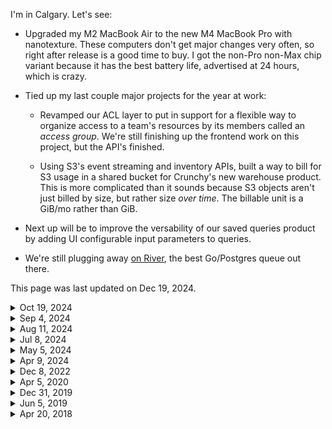 <!--
<div class="my-16
            ml-[calc(-1rem)] mr-[calc(-1rem)] w-[calc(100%+2rem)]
            lg:mr-[calc(-1rem-75px)] lg:ml-[calc(-1rem-75px)] lg:w-[calc(100%+2rem+2*75px)]
            xl:mr-[calc(-1rem-150px)] xl:ml-[calc(-1rem-150px)] xl:w-[calc(100%+2rem+2*150px)]
            ">
    <img src="/photographs{{DownloadedImage .Ctx "/now/skyscrapers" "https://www.dropbox.com/scl/fi/hwt1dm93omj4l2qhuppww/2W4A6069.JPG?rlkey=w3cj9fbkgvk0ohdn6b34x0eod&dl=1" 1300}}" alt="Skyscrapers" class="lg:rounded-lg w-full" loading="lazy">
</div>
-->

I'm in Calgary. Let's see:

* Upgraded my M2 MacBook Air to the new M4 MacBook Pro with nanotexture. These computers don't get major changes very often, so right after release is a good time to buy. I got the non-Pro non-Max chip variant because it has the best battery life, advertised at 24 hours, which is crazy.

* Tied up my last couple major projects for the year at work:

    * Revamped our ACL layer to put in support for a flexible way to organize access to a team's resources by its members called an _access group_. We're still finishing up the frontend work on this project, but the API's finished.

    * Using S3's event streaming and inventory APIs, built a way to bill for S3 usage in a shared bucket for Crunchy's new warehouse product. This is more complicated than it sounds because S3 objects aren't just billed by size, but rather size _over time_. The billable unit is a GiB/mo rather than GiB.

* Next up will be to improve the versability of our saved queries product by adding UI configurable input parameters to queries.

* We're still plugging away [on River](https://github.com/riverqueue/river), the best Go/Postgres queue out there.

<div class="mb-16 not-prose">
    <p class="font-serif italic my-1 leading-normal not-prose text-sm tracking-tight">This page was last updated on
        <span class="font-bold">Dec 19, 2024</span>.
    </p>
</div>

<details>
    <summary class="font-semibold font-serif italic list-outside pl-1 text-sm">Oct 19, 2024</summary>
    <div class="my-10">

<div class="my-16
            ml-[calc(-1rem)] mr-[calc(-1rem)] w-[calc(100%+2rem)]
            lg:mr-[calc(-1rem-75px)] lg:ml-[calc(-1rem-75px)] lg:w-[calc(100%+2rem+2*75px)]
            xl:mr-[calc(-1rem-150px)] xl:ml-[calc(-1rem-150px)] xl:w-[calc(100%+2rem+2*150px)]
            ">
    <img src="/photographs{{DownloadedImage .Ctx "/now/skyscrapers" "https://www.dropbox.com/scl/fi/hwt1dm93omj4l2qhuppww/2W4A6069.JPG?rlkey=w3cj9fbkgvk0ohdn6b34x0eod&dl=1" 1300}}" alt="Skyscrapers" class="lg:rounded-lg w-full" loading="lazy">
</div>

I'm in San Francisco, having recently returned from [Rails World in Toronto](/fragments/rails-world-2024), which was a lot of fun. Beyond that:

* I finished a massive access control refactor that builds out a more flexible RBAC (role-based access control) system for Bridge. It doesn't sound much, but the roots of ACL run deep, and it ended up touching every important file in project, in the end taking me multiple months to fully complete.

* Next up is a billing system for metered storage use. Harder than it sounds on the face because you're not just tracking storage, but _storage over time_. If someone stores 10 TB for most of the month but deletes every last byte before invoicing day, they should still be charged for about 10 TB. If someone spikes up to 10 TB for only a single day before deleting it all, they should be charged far less. Rather than charging per GB, you're really charging per GB-hour.

* I'm trying, and mostly failing, to update this site more consistently. The notification came in to update this page on Oct 1st, and yet, *sigh*, I'm doing it on the 19th.

</div>
</details>

<details>
    <summary class="font-semibold font-serif italic list-outside pl-1 text-sm">Sep 4, 2024</summary>
    <div class="my-10">

It's September, although in California, it's hard to notice.

I was in Washington DC last week for a company off-site, a once a year event where our team converges in one location. My first time in the city, I toured the length of the National Mall and its supremely iconic landmarks. At almost 40C and that incredible east coast humidity, it was a sweaty affair (but neat!).

Bridge is going well. We shipped a lot this past year, and gotten to a point where it's quite a mature product. As always, our core competency is hosting Postgres, which implies stability, and to some extent being boring and predictable, but our platform and analytics teams are working on big, ambitious projects, so it feels like we've got a couple moonshots in flight.

Years in, our code is as clean and stable as any project I've ever seen of this age, and 100x better than many. I just ran our test suite on my underpowered, commodity laptop, and we're sitting at 4237 tests running in 27.595s, which is great. Last week I pushed through a big test refactor (+41,168 LOC, −29,160) so that not only are all tests marked as pararallelizable, but all _subtests_ of those tests too. We're on Go 1.23 of course, and refactor regularly so that convention is strong and everything is in ship shape.

I'm not working on AI, and indeed may be the last person in San Francisco (and soon, the world?) who's never typed anything into an AI prompt.

</div>
</details>

<details>
    <summary class="font-semibold font-serif italic list-outside pl-1 text-sm">Aug 11, 2024</summary>
    <div class="my-10">

<div class="mb-16 mt-8
            ml-[calc(-1rem)] mr-[calc(-1rem)] w-[calc(100%+2rem)]
            lg:mr-[calc(-1rem-75px)] lg:ml-[calc(-1rem-75px)] lg:w-[calc(100%+2rem+2*75px)]
            xl:mr-[calc(-1rem-150px)] xl:ml-[calc(-1rem-150px)] xl:w-[calc(100%+2rem+2*150px)]
            ">
    <img src="/photographs/now/2024-07-salesforce-tower.jpg" alt="Salesforce Tower" class="lg:rounded-lg w-full" loading="lazy">
</div>

## Pen testing, Q3, DC

It's August. I don't have anything of substance to write about, so here's a couple short points instead:

* We're currently running a pen test with an external contractor. They're the best one we've worked with so far, and a number of legitimate liabilities have fallen out of it. I've spent the last few weeks shoring up the walls.

* My main macro project continues to be rebuilding our roles system. There's been a lot of smaller distractions, and refactoring existing code to make what I'm envisioning possible has taken longer than I expected.

* I've acquired a new toy, a Leica Q3. I finally ordered one the week before prices were set to increase. Leicas are bad deals and I'm old enough now to know very definitively that new consumer products will never make you happy, but what the hell, I hadn't bought anything substantial in a long time.

* I'm headed to Washington DC in a few weeks, the first time I'll have ever visited the nation's capital. I've heard mixed things, and honestly can't say whether I'll love or hate it.

* I've been playing way too much [_Elden Ring_](/fragments/elden-ring), a game I thought I'd hate like other FromSoft games, but which I now acknowledge is a masterpiece of both worldbuilding and gameplay design.

</div>
</details>

<details>
    <summary class="font-semibold font-serif italic list-outside pl-1 text-sm">Jul 8, 2024</summary>
    <div class="my-10">

## RBAC, Python (#rbac)

I'm in San Francisco.

I'm working on rebuilding Bridge's RBAC (role-based access control) system, taking inspiration from [Tailscale's substantial write up on the subject](https://tailscale.com/blog/rbac-like-it-was-meant-to-be), which seems to be the most contemporary thinking on the subject from practioners who _also_ do a good job of it in their own product. Dozens of companies selling enterprise security solutions have strong opinions on the subject, but it doesn't inspire much confidence when their own offerings are of middling quality.

I've been relearning Python to help build a [River's Python client library](https://github.com/riverqueue/riverqueue-python). The language's been a mixed bag overall, but it's been interesting diving into typing, asyncio, and tooling like [Rye](https://github.com/astral-sh/rye), none of which existed the last time I worked in the language.

</div>
</details>

<details>
    <summary class="font-semibold font-serif italic list-outside pl-1 text-sm">May 5, 2024</summary>
    <div class="my-10">

<div class="mb-16 mt-8
            ml-[calc(-1rem)] mr-[calc(-1rem)] w-[calc(100%+2rem)]
            lg:mr-[calc(-1rem-75px)] lg:ml-[calc(-1rem-75px)] lg:w-[calc(100%+2rem+2*75px)]
            xl:mr-[calc(-1rem-150px)] xl:ml-[calc(-1rem-150px)] xl:w-[calc(100%+2rem+2*150px)]
            ">
    <img src="/photographs/now/2024-05-stayery.jpg" alt="Stayery" class="lg:rounded-lg w-full" loading="lazy">
</div>

I'm spending the month in Berlin, where I'm trying to run and write every day, and enjoy time in a place that's less reminiscent of a zombie wasteland than my home city.

The next big project I'm tackling at work is Active Directory. That sounds about as fun as a root canal, but I take it as an interesting challenge. AD is a long in the tooth technology that's still in use by many of the biggest players in the industry (we even used it at Stripe!). How can we integrate it in such a way that it gets big users what they need, produces as little code as possible and as few headaches for us, and maximizes the yield in leverage we get out of the effort. For example, it might involve ignoring the low level AD APIs and integrating [SCIM instead](https://en.wikipedia.org/wiki/System_for_Cross-domain_Identity_Management), thereby buying us compatibility with other non-AD SCIM-based systems.

Blake and I continue work on our open source Postgres job queue, [River](https://github.com/riverqueue/river), which I think is fair to say is the most full-featured in the Go ecosystem by some margin. There's something incredibly satisfying about taking a project scoped to a known, fixed domain, and refinining its code over and over again until it's _perfect_.  Trying to handle every edge, and with attention to detail on every line of code.

I recently published [Ruby gem](https://github.com/riverqueue/riverqueue-ruby) that enables job insertion in Ruby, but for jobs to be worked in Go, which is something that I'd always wanted back at Heroku and Stripe. I wrote about [my experience putting in type checking with Steep, and publishing RBS files](/fragments/ruby-typing-2024) for the project.

</div>
</details>

<details>
    <summary class="font-semibold font-serif italic list-outside pl-1 text-sm">Apr 9, 2024</summary>
    <div class="my-10">

I'm in San Francisco, where inertia keeps me rooted.

Work on Crunchy Bridge continues. As part of filling out a self-evaluation last week I scanned every pull request I've issued over the last year, and I liked what I saw. What we've shipped during that time is above and beyond any org I've worked at before. Small teams, agile tech stacks, and lack of a culture of objection-for-objection's-sake do wonders for productivity.

A few things I sent out the door recently:

* Multi-factor authentication, supporting WebAuthn (Yubikeys and biometric challenges like Touch ID) and TOTP (time-based one-time passwords). ([Notes](/fragments/lean-fast) on getting this shipped quickly.)
* An asynchronous query runner that's built to scale by taking advantage of Go's parallelism, by storing results to S3 instead of Postgres, and which prunes its results regularly.
* [Retired our use of Keycloak](/atoms/gkoxmy2), which involved many smaller tasks like adopting a [fancy new password hashing scheme](/fragments/password-hashing).

Pre-lockdown, I'd gotten into the best shape of my life by baking exercise into my schedule with a daily run commute, fitness which I unfortunately let languish. Newly armed with a WeWork pass and gym membership (for the showers), I'm bringing it back. A straight shot from the mountain down Market St to Embarcadero -- 50km/week if I keep it up.

Next month, Europe.

</div>
</details>

<details>
    <summary class="font-semibold font-serif italic list-outside pl-1 text-sm">Dec 8, 2022</summary>
    <div class="my-10">

I'm back home in Calgary for the holidays, staring into the precipice of 2023 which between money markets, strife, and war is shaping up to be a formidable year.

At work, we're aiming to build the best database-as-a-service in the world. I shipped more features over the last year than the previous five combined, and which were built into a robust stack that to this day has less tech debt than many two-week-old startups (I'm kind of proud of it, you might be able to tell). We have another aggressive roadmap for 2023, and I'll be doing my best to make sure that we don't slip.

I added a couple new sections to the site recently:

* [**Atoms:**](/atoms) Short multimedia particles minus the stress of a social media platform ([atom feed](/atoms.atom)).
* [**Sequences:**](/sequences) Periodic large format photos paired with prose. An older project, but one which I recently revived, flattened, and republished.

A few weeks before that I became somewhat enamored by the idea of [Spring '83](https://www.robinsloan.com/lab/specifying-spring-83/) and ended up [writing a server implementation](https://github.com/brandur/neospring) which is now in prod and [hosts my board](https://neospring.brandur.org/). I don't think Twitter is being displaced anytime soon, but these indy web projects are great.

In 2023: write, move, visit France.

</div>
</details>

<details>
    <summary class="font-semibold font-serif italic list-outside pl-1 text-sm">Apr 5, 2020</summary>
    <div class="my-10">

<div class="mb-16 mt-8
            ml-[calc(-1rem)] mr-[calc(-1rem)] w-[calc(100%+2rem)]
            lg:mr-[calc(-1rem-75px)] lg:ml-[calc(-1rem-75px)] lg:w-[calc(100%+2rem+2*75px)]
            xl:mr-[calc(-1rem-150px)] xl:ml-[calc(-1rem-150px)] xl:w-[calc(100%+2rem+2*150px)]
            ">
    <img src="/assets/images/now/twin-peaks-stairs.jpg" alt="Stairs up to Twin Peaks" class="lg:rounded-lg w-full" loading="lazy">
</div>

It's 2020. Like for almost everyone else on Earth, COVID-19 is top-of-mind. I'm working from home, San Francisco is sheltering in place, and the future is a hugely uncertain time.

As bad as our present day situation is, an indefinite work from home policy has given me more flexibility and more energy in my day-to-day than I've ever had in my adult life, and I'm going to do my best not to waste it.

Some things I’m working on:

* Write every day, and try to so fluidly. Instead of agonizing over every word, get content down, revise, and revise again. Some projects:

    * A (roughly) weekly newsletter called <em>Nanoglyph</em>. I’m challenging myself to send at least 30 editions in 2020, and do so without compromising content quality. You should <a href="https://nanoglyph-signup.brandur.org/">try subscribing</a>.
    * A development log with notes on daily software discoveries and projects. Most entries will be of minor interest, but frequent enough to build writing cadence. <a href="/fragments/google-cloud-run-deploy">For example</a>.

* Meditate every day.

</div>
</details>

<details>
    <summary class="font-semibold font-serif italic list-outside pl-1 text-sm">Dec 31, 2019</summary>
    <div class="my-10">

<div class="mb-16 mt-8
            ml-[calc(-1rem)] mr-[calc(-1rem)] w-[calc(100%+2rem)]
            lg:mr-[calc(-1rem-75px)] lg:ml-[calc(-1rem-75px)] lg:w-[calc(100%+2rem+2*75px)]
            xl:mr-[calc(-1rem-150px)] xl:ml-[calc(-1rem-150px)] xl:w-[calc(100%+2rem+2*150px)]
            ">
    <img src="/assets/images/now/calgary-snow.jpg" alt="Calgary snow" class="lg:rounded-lg w-full" loading="lazy">
</div>

I’m in Calgary for the winter break. It’s the last day of 2019 and we’re on the precipice of a new decade.

Some things I’m working on:

* Writing a (roughly) weekly newsletter called <em>Nanoglyph</em>. I’m challenging myself to send at least 30 editions in 2020, and do so without compromising content quality. You should <a href="https://nanoglyph-signup.brandur.org/">try subscribing</a>.
* Write more, and more fluidly. Instead of agonizing over every word, get content down, revise, and revise again.
* The craft of software has landed on a plateau where big, complicated, fragile backend deployments that support slow, underwhelming, buggy frontend products is the norm. Find techniques and ideas to reverse this trend and boost their signal.
* Ran 1000 miles and did 42k pushups in 2019, do so again in 2020. Keep weight at ~150 lbs. Zero in on ~10% body fat.
* Reboot meditation practice. Did pretty well in 2018, but fell off the wagon completely in 2019. Aim for a couple 30 consecutive day runs.

</div>
</details>

<details>
    <summary class="font-semibold font-serif italic list-outside pl-1 text-sm">Jun 5, 2019</summary>
    <div class="my-10">

<div class="mb-16 mt-8
            ml-[calc(-1rem)] mr-[calc(-1rem)] w-[calc(100%+2rem)]
            lg:mr-[calc(-1rem-75px)] lg:ml-[calc(-1rem-75px)] lg:w-[calc(100%+2rem+2*75px)]
            xl:mr-[calc(-1rem-150px)] xl:ml-[calc(-1rem-150px)] xl:w-[calc(100%+2rem+2*150px)]
            ">
    <img src="/assets/images/now/molecule-man.jpg" alt="Molecule man in Berlin" class="lg:rounded-lg w-full" loading="lazy">
</div>

I'm in Berlin.

A few points of focus:

* A <a href="/sequences-project">photography project called <strong><em>Sequences</em></strong></a> as an experiment to promote the independent web.
* A tiny static site framework that encourages stability through writing build recipes in a compiled language instead of in untyped templates, or having them implied through file organization.
* Writing on topics like <del>WebSockets</del> (<a href="/live-reload">done</a>), operable databases, and stability through data constraints.
* Nutrition and fitness: Leaner diet, run 1000 miles in 2019. Targeting <150 lbs. and ~10% body fat.

</div>
</details>

<details>
    <summary class="font-semibold font-serif italic list-outside pl-1 text-sm">Apr 20, 2018</summary>
    <div class="my-10">

<div class="mb-16 mt-8
            ml-[calc(-1rem)] mr-[calc(-1rem)] w-[calc(100%+2rem)]
            lg:mr-[calc(-1rem-75px)] lg:ml-[calc(-1rem-75px)] lg:w-[calc(100%+2rem+2*75px)]
            xl:mr-[calc(-1rem-150px)] xl:ml-[calc(-1rem-150px)] xl:w-[calc(100%+2rem+2*150px)]
            ">
    <img src="/assets/images/now/sutro-giants.jpg" alt="Sutro giants" class="lg:rounded-lg w-full" loading="lazy">
</div>

I'm in San Francisco, working on technology at Stripe.

A few points of focus:

* Meditating every day.
* Learning <a href="/rust-web">Rust</a>, and using it to proof out resilient services that don't need constant human attention.
* Exercising my <a href="https://twitter.com/brandur/statuses/823588112488013824">attention muscle</a> by putting in more periods of deep thought and intense non-maintenance work. I wake up early, and try to focus on only one thing at a time.

</div>
</details>


<!--

/ ---------------------------------------------------------------------------- 
/ OLD
/ ---------------------------------------------------------------------------- 

## April 20, 2018


## November 26, 2017

/ p I'm in Japan, visiting its unique duality of the most beautiful natural and urban environments in the world, decompressing from the ever-turning treadmill of electronic life, writing, and visiting as many <a href="https://en.wikipedia.org/wiki/Onsen">onsens</a> as I can find.



## September 18, 2017

/ p I'm in Canada enjoying its exceptional natural beauty during the final days of summer, visiting family, and attending the weddings of a few of my oldest friends.



## January 23rd, 2016

/ I'm in San Francisco concentrating on self-discipline, self-improvement, and shipping the next big thing at Stripe.



## Other old stuff

/ li Seeking to deeply understand some of my favorite pieces of technology like Postgres and Rust, and transforming those findings into published material.
/ li Writing an aspirational guide for building software that's simple, robust, and stable without constant human attention.
/ li Some basic voice recording to help me get more articulate and be able to form more cohesive long form thoughts in speech.

-->
